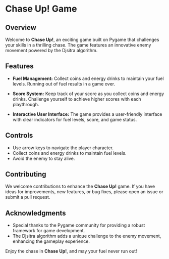 # Chase Up! Game

## Overview

Welcome to **Chase Up!**, an exciting game built on Pygame that challenges your skills in a thrilling chase. The game features an innovative enemy movement powered by the Djsitra algorithm.

## Features

- **Fuel Management:** Collect coins and energy drinks to maintain your fuel levels. Running out of fuel results in a game over.

- **Score System:** Keep track of your score as you collect coins and energy drinks. Challenge yourself to achieve higher scores with each playthrough. 

- **Interactive User Interface:** The game provides a user-friendly interface with clear indicators for fuel levels, score, and game status.

## Controls
- Use arrow keys to navigate the player character.
- Collect coins and energy drinks to maintain fuel levels.
- Avoid the enemy to stay alive.

## Contributing

We welcome contributions to enhance the **Chase Up!** game. If you have ideas for improvements, new features, or bug fixes, please open an issue or submit a pull request.

## Acknowledgments

- Special thanks to the Pygame community for providing a robust framework for game development.
- The Djsitra algorithm adds a unique challenge to the enemy movement, enhancing the gameplay experience.

Enjoy the chase in **Chase Up!**, and may your fuel never run out!
